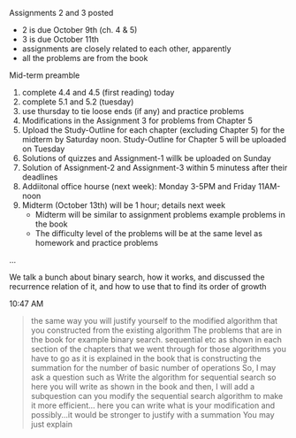 
Assignments 2 and 3 posted
- 2 is due October 9th (ch. 4 & 5)
- 3 is due October 11th
- assignments are closely related to each other, apparently
- all the problems are from the book

Mid-term preamble
1. complete 4.4 and 4.5 (first reading) today
2. complete 5.1 and 5.2 (tuesday)
3. use thursday to tie loose ends (if any) and practice problems
4. Modifications in the Assignment 3 for problems from Chapter 5
5. Upload the Study-Outline for each chapter (excluding Chapter 5) for the midterm by Saturday noon. Study-Outline for Chapter 5 will be uploaded on Tuesday
6. Solutions of quizzes and Assignment-1 willk be uploaded on Sunday
7. Solution of Assignment-2 and Assignment-3 within 5 minutess after their deadlines
8. Addiitonal office hourse (next week): Monday 3-5PM and Friday 11AM-noon
9. Midterm (October 13th) will be 1 hour; details next week
   - Midterm will be similar to assignment problems example problems in the book
   - The difficulty level of the problems will be at the same level as homework and practice problems

...

We talk a bunch about binary search, how it works, and discussed the recurrence relation of it, and how to use that to find its order of growth

10:47 AM
> the same way you will justify yourself
> to the modified algorithm
> that you constructed from the existing algorithm
> The problems that are in the book
> for example
> binary search. sequential etc as shown in each
> section of the chapters that we went through
> for those algorithms
> you have to go as it is explained in the book
> that is
> constructing the summation for the number of basic number of operations
> So, I may ask
> a question
> such as 
> Write the algorithm for sequential search
> so here you will write as shown in the book
> and then, I will add a subquestion
> can you modify the sequential search algorithm
> to make it more efficient...
> here you can write what is your modification
> and possibly...it would be stronger to justify with a summation
> You may just explain
